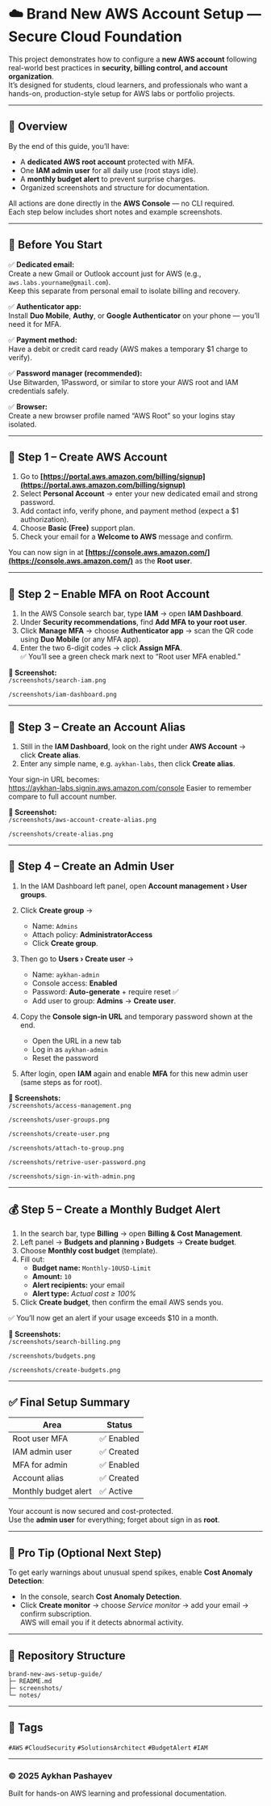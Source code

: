 # ☁️ Brand New AWS Account Setup — Secure Cloud Foundation  

This project demonstrates how to configure a **new AWS account** following real-world best practices in **security, billing control, and account organization**.  
It’s designed for students, cloud learners, and professionals who want a hands-on, production-style setup for AWS labs or portfolio projects.  

---

## 🧭 Overview  

By the end of this guide, you’ll have:
- A **dedicated AWS root account** protected with MFA.  
- One **IAM admin user** for all daily use (root stays idle).  
- A **monthly budget alert** to prevent surprise charges.  
- Organized screenshots and structure for documentation.  

All actions are done directly in the **AWS Console** — no CLI required.  
Each step below includes short notes and example screenshots.

---

## 🧰 Before You Start  

✅ **Dedicated email:**  
Create a new Gmail or Outlook account just for AWS (e.g., `aws.labs.yourname@gmail.com`).  
Keep this separate from personal email to isolate billing and recovery.

✅ **Authenticator app:**  
Install **Duo Mobile**, **Authy**, or **Google Authenticator** on your phone — you’ll need it for MFA.  

✅ **Payment method:**  
Have a debit or credit card ready (AWS makes a temporary $1 charge to verify).  

✅ **Password manager (recommended):**  
Use Bitwarden, 1Password, or similar to store your AWS root and IAM credentials safely.

✅ **Browser:**  
Create a new browser profile named “AWS Root” so your logins stay isolated.

---

## 🔑 Step 1 – Create AWS Account  

1. Go to **[https://portal.aws.amazon.com/billing/signup](https://portal.aws.amazon.com/billing/signup)**  
2. Select **Personal Account** → enter your new dedicated email and strong password.  
3. Add contact info, verify phone, and payment method (expect a $1 authorization).  
4. Choose **Basic (Free)** support plan.  
5. Check your email for a **Welcome to AWS** message and confirm.  

You can now sign in at **[https://console.aws.amazon.com/](https://console.aws.amazon.com/)** as the **Root user**.

---

## 🔐 Step 2 – Enable MFA on Root Account  

1. In the AWS Console search bar, type **IAM** → open **IAM Dashboard**.  
2. Under **Security recommendations**, find **Add MFA to your root user**.  
3. Click **Manage MFA** → choose **Authenticator app** → scan the QR code using **Duo Mobile** (or any MFA app).  
4. Enter the two 6-digit codes → click **Assign MFA**.  
✅ You’ll see a green check mark next to “Root user MFA enabled.”  

**📸 Screenshot:**  
`/screenshots/search-iam.png`

`/screenshots/iam-dashboard.png`

---

## 🧾 Step 3 – Create an Account Alias  

1. Still in the **IAM Dashboard**, look on the right under **AWS Account** → click **Create alias**.  
2. Enter any simple name, e.g. `aykhan-labs`, then click **Create alias**.  

Your sign-in URL becomes:  
https://aykhan-labs.signin.aws.amazon.com/console
Easier to remember compare to full account number.

**📸 Screenshot:**  
`/screenshots/aws-account-create-alias.png`

`/screenshots/create-alias.png`

---

## 👤 Step 4 – Create an Admin User  

1. In the IAM Dashboard left panel, open **Account management › User groups**.  
2. Click **Create group** →  
   - Name: `Admins`  
   - Attach policy: **AdministratorAccess**  
   - Click **Create group**.  

3. Then go to **Users › Create user** →  
   - Name: `aykhan-admin`  
   - Console access: **Enabled**  
   - Password: **Auto-generate** + require reset ✅  
   - Add user to group: **Admins** → **Create user**.  

4. Copy the **Console sign-in URL** and temporary password shown at the end.  
   - Open the URL in a new tab  
   - Log in as `aykhan-admin`  
   - Reset the password  

5. After login, open **IAM** again and enable **MFA** for this new admin user (same steps as for root).  

**📸 Screenshots:**  
`/screenshots/access-management.png` 

`/screenshots/user-groups.png`  

`/screenshots/create-user.png`

`/screenshots/attach-to-group.png`

`/screenshots/retrive-user-password.png`

`/screenshots/sign-in-with-admin.png`


---

## 💰 Step 5 – Create a Monthly Budget Alert  

1. In the search bar, type **Billing** → open **Billing & Cost Management**.  
2. Left panel → **Budgets and planning › Budgets** → **Create budget**.  
3. Choose **Monthly cost budget** (template).  
4. Fill out:
   - **Budget name:** `Monthly-10USD-Limit`  
   - **Amount:** `10`  
   - **Alert recipients:** your email  
   - **Alert type:** *Actual cost ≥ 100%*  
5. Click **Create budget**, then confirm the email AWS sends you.  

✅ You’ll now get an alert if your usage exceeds $10 in a month.

**📸 Screenshots:**  
`/screenshots/search-billing.png`  

`/screenshots/budgets.png`  

`/screenshots/create-budgets.png`  

---

## ✅ Final Setup Summary  

| Area | Status |
|------|---------|
| Root user MFA | ✅ Enabled |
| IAM admin user | ✅ Created |
| MFA for admin | ✅ Enabled |
| Account alias | ✅ Created |
| Monthly budget alert | ✅ Active |

Your account is now secured and cost-protected.  
Use the **admin user** for everything; forget about sign in as **root**.

---

## 🧠 Pro Tip (Optional Next Step)  

To get early warnings about unusual spend spikes, enable **Cost Anomaly Detection**:  
- In the console, search **Cost Anomaly Detection**.  
- Click **Create monitor** → choose *Service monitor* → add your email → confirm subscription.  
AWS will email you if it detects abnormal activity.

---

## 📁 Repository Structure  
```
brand-new-aws-setup-guide/
├─ README.md
├─ screenshots/
└─ notes/
```

---

## 🔖 Tags  
`#AWS` `#CloudSecurity` `#SolutionsArchitect` `#BudgetAlert` `#IAM`  

---

### © 2025 Aykhan Pashayev  
Built for hands-on AWS learning and professional documentation.
